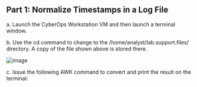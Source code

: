 ## Part 1: Normalize Timestamps in a Log File
a. Launch the CyberOps Workstation VM and then launch a terminal window.

b. Use the cd command to change to the /home/analyst/lab.support.files/ directory. A copy of the file
shown above is stored there.

![image](https://github.com/Akhilkj123/CyberOps/assets/65653010/c59e4d28-5d3a-47bc-a6f7-4756feaff0f0)

c. Issue the following AWK command to convert and print the result on the terminal:
